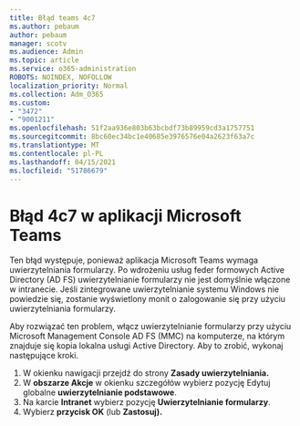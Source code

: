 ```yaml
---
title: Błąd teams 4c7
ms.author: pebaum
author: pebaum
manager: scotv
ms.audience: Admin
ms.topic: article
ms.service: o365-administration
ROBOTS: NOINDEX, NOFOLLOW
localization_priority: Normal
ms.collection: Adm_O365
ms.custom:
- "3472"
- "9001211"
ms.openlocfilehash: 51f2aa936e803b63bcbdf73b89959cd3a1757751
ms.sourcegitcommit: 8bc60ec34bc1e40685e3976576e04a2623f63a7c
ms.translationtype: MT
ms.contentlocale: pl-PL
ms.lasthandoff: 04/15/2021
ms.locfileid: "51786679"
---
```

# <a name="4c7-error-in-microsoft-teams"></a>Błąd 4c7 w aplikacji Microsoft Teams

Ten błąd występuje, ponieważ aplikacja Microsoft Teams wymaga uwierzytelniania formularzy. Po wdrożeniu usług feder formowych Active Directory (AD FS) uwierzytelnianie formularzy nie jest domyślnie włączone w intranecie. Jeśli zintegrowane uwierzytelnianie systemu Windows nie powiedzie się, zostanie wyświetlony monit o zalogowanie się przy użyciu uwierzytelniania formularzy.

Aby rozwiązać ten problem, włącz uwierzytelnianie formularzy przy użyciu Microsoft Management Console AD FS (MMC) na komputerze, na którym znajduje się kopia lokalna usługi Active Directory. Aby to zrobić, wykonaj następujące kroki. 

1. W okienku nawigacji przejdź do strony **Zasady uwierzytelniania.**
2. W **obszarze Akcje** w okienku szczegółów wybierz pozycję Edytuj globalne **uwierzytelnianie podstawowe**.
3. Na karcie **Intranet** wybierz pozycję **Uwierzytelnianie formularzy**.
4. Wybierz **przycisk OK** (lub **Zastosuj).**